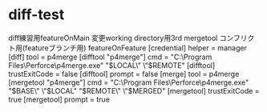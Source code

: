 ﻿# diff-test
diff練習用featureOnMain
変更working directory用3rd
mergetool コンフリクト用(featureブランチ用)
featureOnFeature
[credential]
	helper = manager
[diff]
	tool = p4merge
[difftool "p4merge"]
	cmd = \"C:\\Program Files\\Perforce\\p4merge.exe\" \"$LOCAL\" \"$REMOTE\"
[difftool]
	trustExitCode = false
[difftool]
	prompt = false
[merge]
	tool = p4merge
[mergetool "p4merge"]
	cmd = \"C:\\Program Files\\Perforce\\p4merge.exe\" \"$BASE\" \"$LOCAL\" \"$REMOTE\" \"$MERGED\"
[mergetool]
	trustExitCode = true
[mergetool]
	prompt = true
